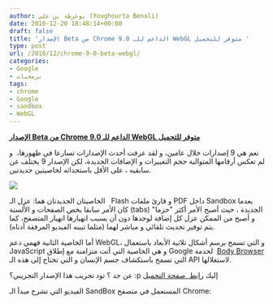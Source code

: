 ```yaml
---
author: يوغرطة بن علي (Youghourta Benali)
date: 2010-12-20 18:48:14+00:00
draft: false
title: 'الإصدار Beta من Chrome 9.0 الداعم للـ WebGL متوفر للتحميل '
type: post
url: /2010/12/chrome-9-0-beta-webgl/
categories:
- Google
- برمجيات
tags:
- chrome
- Google
- sandbox
- WebGL
---
```


**[الإصدار Beta من Chrome 9.0 الداعم للـ WebGL متوفر للتحميل](https://www.it-scoop.com/2010/12/chrome-9-0-beta-webgl/)**




نعم هي 9 إصدارات خلال عامين، و لقد عرفت أحدث الإصدارات تسارعا في ظهورها،  و لم تعكس أرقامها المتوالية حجم التغييرات و الإضافات الجديدة، لكن الإصدار 9 يختلف عن سابقيه ، على الأقل باستحداثه لخاصيتين جديدتين.




[![](https://www.it-scoop.com/wp-content/uploads/2009/12/Chrome_logo.jpg)
](https://www.it-scoop.com/2010/12/chrome-9-0-beta-webgl/)


الخاصيتان الجديدتان هما: عزل الـ   Flash و قارئ ملفات PDF داخل Sandbox بعدما كان الأمر سابقا يخص الصفحات و الألسنة (tabs) الجديدة ، حيث أصبح الأمر أكثر "حزما" و أصبح من الممكن عزل كل إضافة لوحدها دون أن يسبب انهيارها انهيار المتصفح، كما يتم توفير تحديث تلقائي و مباشر لهما (مثلما تبينه الفيديو المرفقة أدناه).

أما الخاصية الثانية فهمي دعم WebGL، و التي تسمح برسم أشكال ثلاثية الأبعاد باستعمال JavaScript و هي الخاصية التي أتت متزامنة مع إطلاق Google لخدمة  [Body Browser](https://www.it-scoop.com/2010/12/google-launches-body-browser/) التي تسمح باستكشاف جسم الإنسان و التي تحتاج إلى هذه الـ API لاستغلالها.

عن جد ؟ تود تجريب هذا الإصدار التجريبي؟ :p إليك [رابط  صفحة التحميل](http://www.google.com/intl/en/landing/chrome/beta/)

الفيديو التي تشرح مبدأ الـ SandBox المستعمل في متصفح Chrome:

<!-- more -->



<object classid="clsid:d27cdb6e-ae6d-11cf-96b8-444553540000" width="640" codebase="http://download.macromedia.com/pub/shockwave/cabs/flash/swflash.cab#version=6,0,40,0" height="385"><embed src="http://www.youtube.com/v/29e0CtgXZSI?fs=1&hl=fr_FR&color1=0x5d1719&color2=0xcd311b" allowscriptaccess="always" height="385" width="640" allowfullscreen="true" type="application/x-shockwave-flash"></embed></object>
